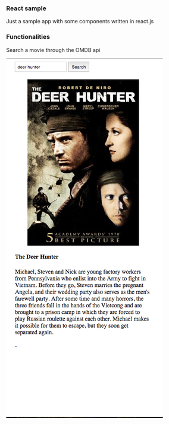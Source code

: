 ### React sample

Just a sample app with some components written in react.js

### Functionalities

Search a movie through the OMDB api

![yo](yo.jpg)
